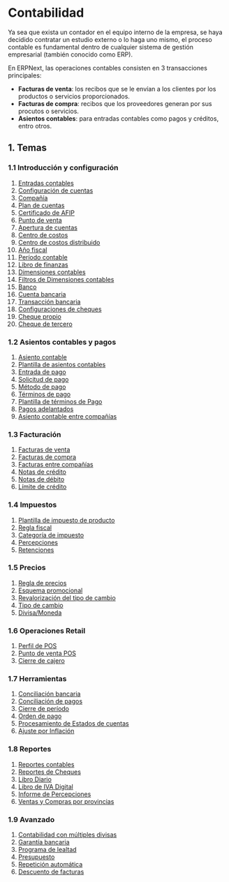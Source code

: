 <!-- add-breadcrumbs -->
# Contabilidad

Ya sea que exista un contador en el equipo interno de la empresa, se haya decidido contratar un estudio externo o lo haga uno mismo, el proceso contable es fundamental dentro de cualquier sistema de gestión empresarial (también conocido como ERP).

En ERPNext, las operaciones contables consisten en 3 transacciones principales:

  * **Facturas de venta**: los recibos que se le envían a los clientes por los productos o servicios proporcionados.
  * **Facturas de compra**: recibos que los proveedores generan por sus procutos o servicios.
  * **Asientos contables**: para entradas contables como pagos y créditos, entro otros.

## 1. Temas

### 1.1 Introducción y configuración
1. [Entradas contables](/docs/user/manual/es/accounts/accounting-entries)
1. [Configuración de cuentas](/docs/user/manual/es/accounts/accounts-settings)
1. [Compañía](/docs/user/manual/es/setting-up/company-setup)
1. [Plan de cuentas](/docs/user/manual/es/accounts/chart-of-accounts)
2. [Certificado de AFIP](/docs/user/manual/es/accounts/certificado)
3. [Punto de venta](/docs/user/manual/es/accounts/punto-de-venta)
6. [Apertura de cuentas](/docs/user/manual/es/accounts/opening-balance)
7. [Centro de costos](/docs/user/manual/es/accounts/cost-center)
8. [Centro de costos distribuido](/docs/user/manual/es/accounts/distributed-cost-center)
9. [Año fiscal](/docs/user/manual/es/accounts/fiscal-year)
10. [Período contable](/docs/user/manual/es/accounts/accounting-period)
11. [Libro de finanzas](/docs/user/manual/es/accounts/finance-book)
12. [Dimensiones contables](/docs/user/manual/es/accounts/accounting-dimensions)
13. [Filtros de Dimensiones contables](/docs/user/manual/es/accounts/accounting-dimension-filter)
15. [Banco](/docs/user/manual/es/accounts/bank)
16. [Cuenta bancaria](/docs/user/manual/es/accounts/bank-account)
17. [Transacción bancaria](/docs/user/manual/es/accounts/bank-transaction)
18. [Configuraciones de cheques](/docs/user/manual/es/accounts/configuraciones-cheques)
19. [Cheque propio](/docs/user/manual/es/accounts/cheque-propio)
20. [Cheque de tercero](/docs/user/manual/es/accounts/cheque-de-tercero)

### 1.2 Asientos contables y pagos
1. [Asiento contable](/docs/user/manual/es/accounts/journal-entry)
1. [Plantilla de asientos contables](/docs/user/manual/es/accounts/journal-entry-template)
1. [Entrada de pago](/docs/user/manual/es/accounts/payment-entry)
1. [Solicitud de pago](/docs/user/manual/es/accounts/payment-request)
1. [Método de pago](/docs/user/manual/es/accounts/mode-of-payment)
1. [Términos de pago](/docs/user/manual/es/accounts/payment-terms)
1. [Plantilla de términos de Pago](/docs/user/manual/es/accounts/payment-terms-template)
1. [Pagos adelantados](/docs/user/manual/es/accounts/advance-payment-entry)
1. [Asiento contable entre compañías](/docs/user/manual/es/accounts/inter-company-journal-entry)

### 1.3 Facturación
1. [Facturas de venta](/docs/user/manual/es/accounts/sales-invoice)
1. [Facturas de compra](/docs/user/manual/es/accounts/purchase-invoice)
1. [Facturas entre compañías](/docs/user/manual/es/accounts/inter-company-invoices)
1. [Notas de crédito](/docs/user/manual/es/accounts/credit-note)
1. [Notas de débito](/docs/user/manual/es/accounts/debit-note)
1. [Límite de crédito](/docs/user/manual/es/accounts/credit-limit)

### 1.4 Impuestos
1. [Plantilla de impuesto de producto](/docs/user/manual/es/accounts/item-tax-template)
1. [Regla fiscal](/docs/user/manual/es/accounts/tax-rule)
1. [Categoría de impuesto](/docs/user/manual/es/accounts/tax-category)
2. [Percepciones](/docs/user/manual/es/accounts/configuracion-de-percepciones)
5. [Retenciones]()

### 1.5 Precios
1. [Regla de precios](/docs/user/manual/es/accounts/pricing-rule)
1. [Esquema promocional](/docs/user/manual/es/accounts/promotional-scheme)
1. [Revalorización del tipo de cambio](/docs/user/manual/es/accounts/exchange-rate-revaluation)
1. [Tipo de cambio](/docs/user/manual/es/accounts/currency-exchange)
1. [Divisa/Moneda](/docs/user/manual/es/accounts/currency)

### 1.6 Operaciones Retail
1. [Perfil de POS](/docs/user/manual/es/accounts/pos-profile)
1. [Punto de venta POS](/docs/user/manual/es/accounts/point-of-sales)
1. [Cierre de cajero](/docs/user/manual/es/accounts/pos-cashier-closing)

### 1.7 Herramientas
1. [Conciliación bancaria](/docs/user/manual/es/accounts/bank-reconciliation)
1. [Conciliación de pagos](/docs/user/manual/es/accounts/payment-reconciliation)
1. [Cierre de período](/docs/user/manual/es/accounts/period-closing-voucher)
1. [Orden de pago](/docs/user/manual/es/accounts/payment-order)
1. [Procesamiento de Estados de cuentas](/docs/user/manual/es/accounts/process-statement-of-accounts)
2. [Ajuste por Inflación](/docs/user/manual/es/accounts/ajuste-por-inflacion)

### 1.8 Reportes
1. [Reportes contables](/docs/user/manual/es/accounts/accounting-reports)
2. [Reportes de Cheques](/docs/user/manual/es/accounts/reportes-cheques)
3. [Libro Diario](/docs/user/manual/es/accounts/libro-diario)
4. [Libro de IVA Digital](/docs/user/manual/es/accounts/libro-de-iva-digital)
5. [Informe de Percepciones](/docs/user/manual/es/accounts/informe-de-percepciones)
6. [Ventas y Compras por provincias](/docs/user/manual/es/accounts/ventas-compras-por-provincias)

### 1.9 Avanzado
<!--1. [Ingresos diferidos](/docs/user/manual/es/accounts/deferred-revenue)
1. [Gastos diferidos](/docs/user/manual/es/accounts/deferred-expense)
1. [Procesamiento de contabilidad diferida](/docs/user/manual/es/accounts/process-deferred-accounting) -->
1. [Contabilidad con múltiples divisas](/docs/user/manual/es/accounts/multi-currency-accounting)
1. [Garantía bancaria](/docs/user/manual/es/accounts/bank-guarantee)
1. [Programa de lealtad](/docs/user/manual/es/accounts/loyalty-program)
1. [Presupuesto](/docs/user/manual/es/accounts/budgeting)
1. [Repetición automática](/docs/user/manual/es/automation/auto-repeat)
1. [Descuento de facturas](/docs/user/manual/es/accounts/invoice_discounting)

<!-- ### 1.10 Suscripciones
1. [Suscripción](/docs/user/manual/es/accounts/subscription)
1. [Plan de suscripción](/docs/user/manual/es/accounts/subscription-plan)
1. [Configuración de suscripción](/docs/user/manual/es/accounts/subscription-settings) -->

<!-- ### 1.11 Gestión de accionistas
1. [Accionista](/docs/user/manual/es/accounts/shareholder)
1. [Transferencia de acciones](/docs/user/manual/es/accounts/share-transfer)
1. [Reportes de acciones](/docs/user/manual/es/accounts/share-reports) -->
